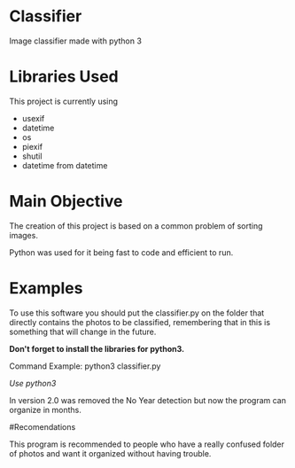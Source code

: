 # Classifier
Image classifier made with python 3

# Libraries Used

This project is currently using 
- usexif
- datetime
- os
- piexif
- shutil
- datetime from datetime 

# Main Objective

The creation of this project is based on a common problem of sorting images.

Python was used for it being fast to code and efficient to run.

# Examples

To use this software you should put the classifier.py on the folder that directly contains the photos to be classified, remembering that in this is something that will change in the future. 

**Don't forget to install the libraries for python3.**

Command Example: python3 classifier.py 

*Use python3*

In version 2.0 was removed the No Year detection but now the program can organize in months.

#Recomendations 

This program is recommended to people who have a really confused folder of photos and want it organized without having trouble.
